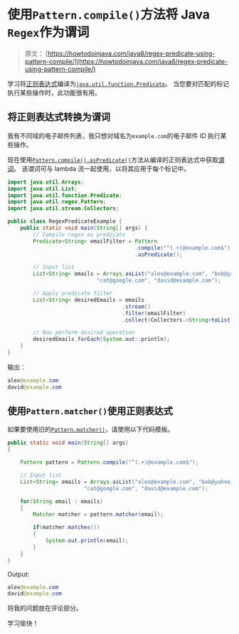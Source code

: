 # 使用`Pattern.compile()`方法将 Java `Regex`作为谓词

> 原文： [https://howtodoinjava.com/java8/regex-predicate-using-pattern-compile/](https://howtodoinjava.com/java8/regex-predicate-using-pattern-compile/)

学习将[正则表达式](//howtodoinjava.com/java-regular-expression-tutorials/)编译为[`java.util.function.Predicate`](https://docs.oracle.com/javase/8/docs/api/java/util/function/Predicate.html)。 当您要对匹配的标记执行某些操作时，此功能很有用。

## 将正则表达式转换为谓词

我有不同域的电子邮件列表，我只想对域名为`example.com`的电子邮件 ID 执行某些操作。

现在使用[`Pattern.compile().asPredicate()`](https://docs.oracle.com/javase/8/docs/api/java/util/regex/Pattern.html#asPredicate--)方法从编译的正则表达式中获取[谓词](//howtodoinjava.com/java8/how-to-use-predicate-in-java-8/)。 该谓词可与 lambda 流一起使用，以将其应用于每个标记中。

```java
import java.util.Arrays;
import java.util.List;
import java.util.function.Predicate;
import java.util.regex.Pattern;
import java.util.stream.Collectors;

public class RegexPredicateExample {
	public static void main(String[] args) {
		// Compile regex as predicate
		Predicate<String> emailFilter = Pattern
										.compile("^(.+)@example.com$")
										.asPredicate();

		// Input list
		List<String> emails = Arrays.asList("alex@example.com", "bob@yahoo.com", 
							"cat@google.com", "david@example.com");

		// Apply predicate filter
		List<String> desiredEmails = emails
									.stream()
									.filter(emailFilter)
									.collect(Collectors.<String>toList());

		// Now perform desired operation
		desiredEmails.forEach(System.out::println);
	}
}

```

输出：

```java
alex@example.com
david@example.com
```

## 使用`Pattern.matcher()`使用正则表达式

如果要使用旧的[`Pattern.matcher()`](//howtodoinjava.com/regex/java-regex-validate-email-address/)，请使用以下代码模板。

```java
public static void main(String[] args) 
{

	Pattern pattern = Pattern.compile("^(.+)@example.com$");

	// Input list
	List<String> emails = Arrays.asList("alex@example.com", "bob@yahoo.com", 
						"cat@google.com", "david@example.com");

	for(String email : emails)
	{
	    Matcher matcher = pattern.matcher(email);

	    if(matcher.matches()) 
	    {
	    	System.out.println(email);
	    }
	}
}

```

Output:

```java
alex@example.com
david@example.com
```

将我的问题放在评论部分。

学习愉快！
